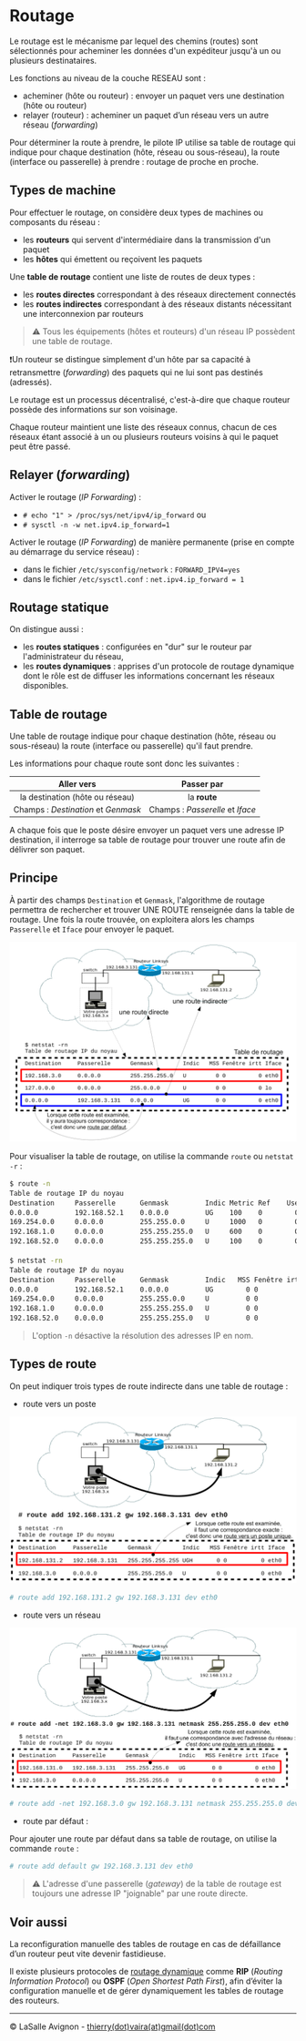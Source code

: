 # Routage

Le routage est le mécanisme par lequel des chemins (routes) sont sélectionnés pour acheminer les données d'un expéditeur jusqu'à un ou plusieurs destinataires.

Les fonctions au niveau de la couche RESEAU sont :

- acheminer (hôte ou routeur) : envoyer un paquet vers une destination (hôte ou routeur)
- relayer (routeur) : acheminer un paquet d’un réseau vers un autre réseau (_forwarding_)

Pour déterminer la route à prendre, le pilote IP utilise sa table de routage qui indique pour chaque destination (hôte, réseau ou sous-réseau), la route (interface ou passerelle) à prendre : routage de proche en proche.

## Types de machine

Pour effectuer le routage, on considère deux types de machines ou composants du réseau :

- les **routeurs** qui servent d'intermédiaire dans la transmission d'un paquet
- les **hôtes** qui émettent ou reçoivent les paquets

Une **table de routage** contient une liste de routes de deux types :

- les **routes directes** correspondant à des réseaux directement connectés
- les **routes indirectes** correspondant à des réseaux distants nécessitant une interconnexion par routeurs

> :warning: Tous les équipements (hôtes et routeurs) d'un réseau IP possèdent une table de routage.

:exclamation:Un routeur se distingue simplement d'un hôte par sa capacité à retransmettre (_forwarding_) des paquets qui ne lui sont pas destinés (adressés).

Le routage est un processus décentralisé, c'est-à-dire que chaque routeur possède des informations sur son voisinage.

Chaque routeur maintient une liste des réseaux connus, chacun de ces réseaux étant associé à un ou plusieurs routeurs voisins à qui le paquet peut être passé.

## Relayer (_forwarding_)

Activer le routage (_IP Forwarding_) :

- `# echo "1" > /proc/sys/net/ipv4/ip_forward` ou
- `# sysctl -n -w net.ipv4.ip_forward=1`

Activer le routage (_IP Forwarding_) de manière permanente (prise en compte au démarrage du service réseau) :

- dans le fichier `/etc/sysconfig/network` : `FORWARD_IPV4=yes`
- dans le fichier `/etc/sysctl.conf` : `net.ipv4.ip_forward = 1`

## Routage statique

On distingue aussi :

- les **routes statiques** : configurées en "dur" sur le routeur par l'administrateur du réseau,
- les **routes dynamiques** : apprises d'un protocole de routage dynamique dont le rôle est de diffuser les informations concernant les réseaux disponibles.

## Table de routage

Une table de routage indique pour chaque destination (hôte, réseau ou sous-réseau) la route (interface ou passerelle) qu'il faut prendre.

Les informations pour chaque route sont donc les suivantes :

|Aller vers|Passer par|
|:---:|:---:|
|la destination (hôte ou réseau)|la **route**|
|Champs : _Destination_ et _Genmask_|Champs : _Passerelle_ et _Iface_|

A chaque fois que le poste désire envoyer un paquet vers une adresse IP destination, il interroge sa table de routage pour trouver une route afin de délivrer son paquet.

## Principe

À partir des champs `Destination` et `Genmask`, l'algorithme de routage permettra de rechercher et trouver UNE ROUTE renseignée dans la table de routage. Une fois la route trouvée, on exploitera alors les champs `Passerelle` et `Iface` pour envoyer le paquet.

![](../images/routage-exemple.png)

Pour visualiser la table de routage, on utilise la commande `route` ou `netstat -r` :

```bash
$ route -n
Table de routage IP du noyau
Destination     Passerelle      Genmask         Indic Metric Ref    Use Iface
0.0.0.0         192.168.52.1    0.0.0.0         UG    100    0        0 enp4s0
169.254.0.0     0.0.0.0         255.255.0.0     U     1000   0        0 enp4s0
192.168.1.0     0.0.0.0         255.255.255.0   U     600    0        0 wlp3s0
192.168.52.0    0.0.0.0         255.255.255.0   U     100    0        0 enp4s0

$ netstat -rn
Table de routage IP du noyau
Destination     Passerelle      Genmask         Indic   MSS Fenêtre irtt Iface
0.0.0.0         192.168.52.1    0.0.0.0         UG        0 0          0 enp4s0
169.254.0.0     0.0.0.0         255.255.0.0     U         0 0          0 enp4s0
192.168.1.0     0.0.0.0         255.255.255.0   U         0 0          0 wlp3s0
192.168.52.0    0.0.0.0         255.255.255.0   U         0 0          0 enp4s0
```

> L'option `-n` désactive la résolution des adresses IP en nom.

## Types de route

On peut indiquer trois types de route indirecte dans une table de routage :

- route vers un poste

![](../images/routage-route-vers-poste.png)

```bash
# route add 192.168.131.2 gw 192.168.3.131 dev eth0
```

- route vers un réseau

![](../images/routage-route-vers-reseau.png)

```bash
# route add -net 192.168.3.0 gw 192.168.3.131 netmask 255.255.255.0 dev eth0
```

- route par défaut :

Pour ajouter une route par défaut dans sa table de routage, on utilise la commande `route` :

```bash
# route add default gw 192.168.3.131 dev eth0
```

> :warning: L'adresse d'une passerelle (_gateway_) de la table de routage est toujours une adresse IP "joignable" par une route directe.

## Voir aussi

La reconfiguration manuelle des tables de routage en cas de défaillance d’un routeur peut vite devenir fastidieuse.

Il existe plusieurs protocoles de [routage dynamique](routage-dynamique.md) comme **RIP** (_Routing Information Protocol_) ou **OSPF** (_Open Shortest Path First_), afin d’éviter la configuration manuelle et de gérer dynamiquement les tables de routage des routeurs.

---
©️ LaSalle Avignon - [thierry(dot)vaira(at)gmail(dot)com](thierry.vaira@gmail.com)
